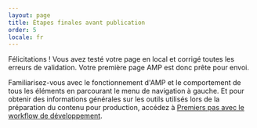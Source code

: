 ```yaml
---
layout: page
title: Étapes finales avant publication
order: 5
locale: fr
---
```


Félicitations ! Vous avez testé votre page en local et corrigé toutes les erreurs de validation. Votre première page AMP est donc prête pour envoi.

Familiarisez-vous avec le fonctionnement d'AMP et le comportement de tous les éléments en parcourant le menu de navigation à gauche. Et pour obtenir des informations générales sur les outils utilisés lors de la préparation du contenu pour production, accédez à [Premiers pas avec le workflow de développement](https://developers.google.com/web/tools/setup/).
